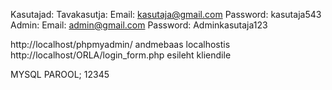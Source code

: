 Kasutajad: 
Tavakasutja:
Email: kasutaja@gmail.com
Password: kasutaja543
Admin:
Email: admin@gmail.com
Password: Adminkasutaja123

http://localhost/phpmyadmin/ andmebaas localhostis
http://localhost/ORLA/login_form.php esileht kliendile

MYSQL PAROOL; 12345
